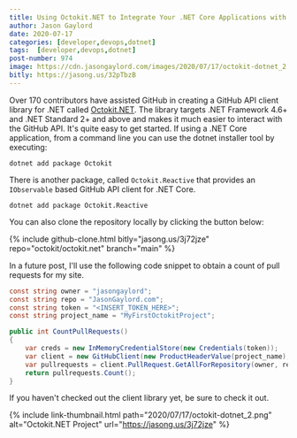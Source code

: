 ```yaml
---
title: Using Octokit.NET to Integrate Your .NET Core Applications with GitHub
author: Jason Gaylord
date: 2020-07-17
categories: [developer,devops,dotnet]
tags:  [developer,devops,dotnet]
post-number: 974
image: https://cdn.jasongaylord.com/images/2020/07/17/octokit-dotnet_2.png
bitly: https://jasong.us/32pTbzB
---
```


Over 170 contributors have assisted GitHub in creating a GitHub API client library for .NET called [Octokit.NET](https://jasong.us/2B1V3U1). The library targets .NET Framework 4.6+ and .NET Standard 2+ and above and makes it much easier to interact with the GitHub API. It's quite easy to get started. If using a .NET Core application, from a command line you can use the dotnet installer tool by executing:

```shell
dotnet add package Octokit
```

There is another package, called `Octokit.Reactive` that provides an `IObservable` based GitHub API client for .NET Core.

```shell
dotnet add package Octokit.Reactive
```

You can also clone the repository locally by clicking the button below:

{% include github-clone.html bitly="jasong.us/3j72jze" repo="octokit/octokit.net" branch="main" %}

In a future post, I'll use the following code snippet to obtain a count of pull requests for my site.

```csharp
const string owner = "jasongaylord";
const string repo = "JasonGaylord.com";
const string token = "<INSERT_TOKEN_HERE>";
const string project_name = "MyFirstOctokitProject";

public int CountPullRequests()
{
    var creds = new InMemoryCredentialStore(new Credentials(token));
    var client = new GitHubClient(new ProductHeaderValue(project_name), creds);
    var pullrequests = client.PullRequest.GetAllForRepository(owner, repo).Result;
    return pullrequests.Count();
}
```

If you haven't checked out the client library yet, be sure to check it out.

{% include link-thumbnail.html path="2020/07/17/octokit-dotnet_2.png" alt="Octokit.NET Project" url="https://jasong.us/3j72jze" %}